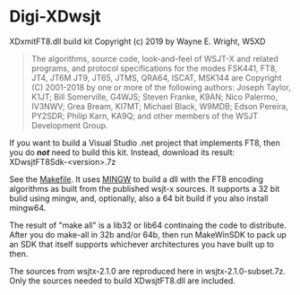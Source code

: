 # Digi-XDwsjt
XDxmitFT8.dll build kit
Copyright (c) 2019 by Wayne E. Wright, W5XD
<blockquote> The algorithms, source code, look-and-feel of WSJT-X and related programs, and
 protocol specifications for the modes FSK441, FT8, JT4, JT6M JT9, JT65, JTMS, QRA64,
 ISCAT, MSK144 are Copyright (C) 2001-2018 by one or more of the following authors:
 Joseph Taylor, K1JT; Bill Somerville, G4WJS; Steven Franke, K9AN; Nico Palermo, 
 IV3NWV; Grea Bream, KI7MT; Michael Black, W9MDB; Edson Pereira, PY2SDR; Philip Karn,
 KA9Q; and other members of the WSJT Development Group.</blockquote>

If you want to build a Visual Studio .net project that implements FT8, then
you do <b><i>not</i></b> need to build this kit. Instead, download its result:
	 XDwsjtFT8Sdk-&lt;version&gt;.7z

See the <a href='Makefile'>Makefile</a>.
It uses <a href='https://sourceforge.net/projects/mingw/'>MINGW</a> to build a dll with the FT8 encoding algorithms as built from 
the published wsjt-x sources. It supports a 32 bit bulid using mingw, and,
optionally, also a 64 bit build if you also install mingw64.

The result of "make all" is a lib32 or lib64 continaing the code to
distribute. After you do make-all in 32b and/or 64b, then run
MakeWinSDK to pack up an SDK that itself supports whichever
architectures you have built up to then.


The sources from wsjtx-2.1.0 are reproduced here in wsjtx-2.1.0-subset.7z. Only the sources needed to build XDwsjtFT8.dll are included.
